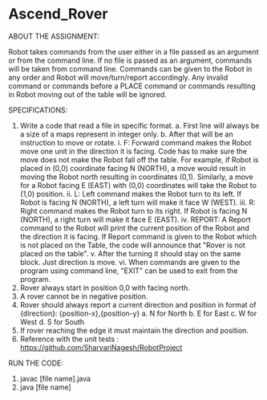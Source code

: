 ﻿# Ascend_Rover
ABOUT THE ASSIGNMENT:

  Robot takes commands from the user either in a file passed as an argument or from the command line. If no file is passed as an argument, commands will be taken from command line. Commands can be given to the Robot in any order and Robot will move/turn/report accordingly. Any invalid command or commands before a PLACE command or commands resulting in Robot moving out of the table will be ignored.
  
SPECIFICATIONS:

1. Write a code that read a file in specific format.
  a. First line will always be a size of a maps represent in integer only.
  b. After that will be an instruction to move or rotate.
    i. F: Forward command makes the Robot move one unit in the direction it is facing. Code has to make sure the move does not make the Robot fall off the table. For example, if Robot is placed in (0,0) coordinate facing N (NORTH), a move would result in moving the Robot north resulting in coordinates (0,1). Similarly, a move for a Robot facing E (EAST) with (0,0) coordinates will take the Robot to (1,0) position.
    ii. L: Left command makes the Robot turn to its left. If Robot is facing N (NORTH), a left turn will make it face W (WEST).
    iii. R: Right command makes the Robot turn to its right. If Robot is facing N (NORTH), a right turn will make it face E (EAST).
    iv. REPORT: A Report command to the Robot will print the current position of the Robot and the direction it is facing. If Report command is given to the Robot which is not placed on the Table, the code will announce that "Rover is not placed on the table".
    v. After the turning it should stay on the same block. Just direction is move.
    vi.  When commands are given to the program using command line, "EXIT" can be used to exit from the program.
2. Rover always start in position 0,0 with facing north.
3. A rover cannot be in negative position.
4. Rover should always report a current direction and position in format of {direction}:
{position-x},{position-y}
  a. N for North
  b. E for East
  c. W for West
  d. S for South
5. If rover reaching the edge it must maintain the direction and position.
6. Reference with the unit tests : https://github.com/SharvariNagesh/RobotProject

RUN THE CODE:

1. javac [file name].java
2. java [file name]
